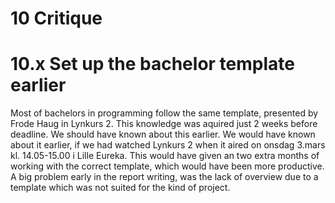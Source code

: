 # 10 Critique

# 10.x Set up the bachelor template earlier

Most of bachelors in programming follow the same template, presented by Frode Haug in Lynkurs 2. This knowledge was aquired just 2 weeks before deadline. We should have known about this earlier. We would have known about it earlier, if we had watched Lynkurs 2 when it aired on onsdag 3.mars kl. 14.05-15.00 i Lille Eureka. This would have given an two extra months of working with the correct template, which would have been more productive. A big problem early in the report writing, was the lack of overview due to a template which was not suited for the kind of project.
